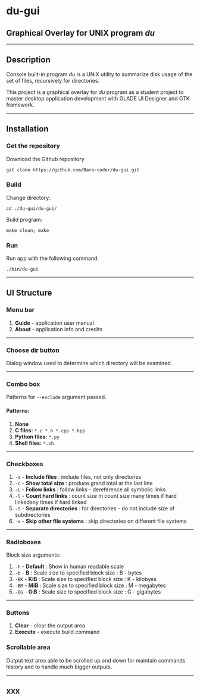 # du-gui

## Graphical Overlay for UNIX program *du*

---

## **Description**

Console built-in program *du* is a UNIX utility to summarize disk usage of the set of files, recursively for directories.

This project is a graphical overlay for *du* program as a student project to master desktop application development with GLADE UI Designer and GTK framework.

---

## **Installation**

### **Get the repository**

Download the Github repository

``` console
git clone https://github.com/Baro-coder/du-gui.git
```

### **Build**

Change directory:

``` console
cd ./du-gui/du-gui/
```

Build program:

``` console
make clean; make
```

### **Run**

Run app with the following command:

``` console
./bin/du-gui
```

---

## **UI Structure**

### **Menu bar**

1. **Guide** - application user manual
2. **About** - application info and credits

---

### **Choose dir button**

Dialog window used to determine which directory will be examined.

---

### **Combo box**

Patterns for `--exclude` argument passed.

#### **Patterns:**

1. **None**
2. **C files:** `*.c *.h *.cpp *.hpp`
3. **Python files:** `*.py`
4. **Shell files:** `*.sh`

---

### **Checkboxes**

1. `-a` - **Include files** : include files, not only directories
2. `-c` - **Show total size** : produce grand total at the last line
3. `-L` - **Follow links** : follow links - dereference all symbolic links
4. `-l` - **Count hard links** :  count size m count size many times if hard linkedany times if hard linked
5. `-S` - **Separate directories** : for directories - do not include size of subdirectories
6. `-x` - **Skip other file systems** : skip directories on different file systems

---

### **Radioboxes**

Block size arguments:

1. `-h` - **Default** : Show in human readable scale
2. `-b` - **B** : Scale size to specified block size : B - bytes
3. `-BK` - **KiB** : Scale size to specified block size : K - kilobyes
4. `-BM` - **MiB** : Scale size to specified block size : M - megabytes
5. `-BG` - **GiB** : Scale size to specified block size : G - gigabytes

---

### **Buttons**

1. **Clear** - clear the output area
2. **Execute** - execute build command

### **Scrollable area**

Output text area able to be scrolled up and down for maintain commands history and to handle much bigger outputs.

---

## xxx

